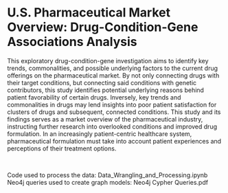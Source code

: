 # U.S. Pharmaceutical Market Overview: Drug-Condition-Gene Associations Analysis

This exploratory drug-condition-gene investigation aims to identify key trends, commonalities, and possible underlying factors to the current drug offerings on the pharmaceutical market. By not only connecting drugs with their target conditions, but connecting said conditions with genetic contributors, this study identifies potential underlying reasons behind patient favorability of certain drugs. Inversely, key trends and commonalities in drugs may lend insights into poor patient satisfaction for clusters of drugs and subsequent, connected conditions. This study and its findings serves as a market overview of the pharmaceutical industry, instructing further research into overlooked conditions and improved drug formulation. In an increasingly patient-centric healthcare system, pharmaceutical formulation must take into account patient experiences and perceptions of their treatment options. 

<br />

Code used to process the data: Data_Wrangling_and_Processing.ipynb <br />
Neo4j queries used to create graph models: Neo4j Cypher Queries.pdf

